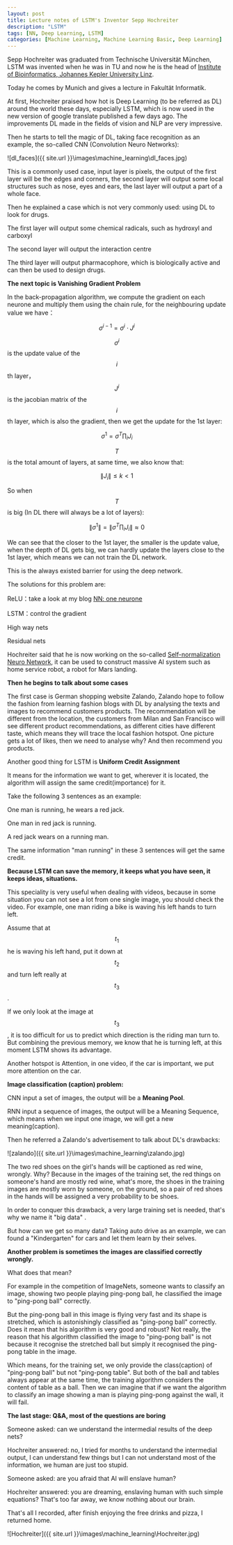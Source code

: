 ```yaml
---
layout: post
title: Lecture notes of LSTM's Inventor Sepp Hochreiter
description: "LSTM"
tags: [NN, Deep Learning, LSTM]
categories: [Machine Learning, Machine Learning Basic, Deep Learning]
---
```


Sepp Hochreiter was graduated from Technische Universität München, LSTM was invented when he was in TU and now he is the head of [Institute of Bioinformatics, Johannes Kepler University Linz](http://www.bioinf.jku.at/). 

Today he comes by Munich and gives a lecture in Fakultät Informatik.

At first, Hochreiter praised how hot is Deep Learning (to be referred as DL) around the world these days, especially LSTM, which is now used in the new version of google translate published a few days ago. The improvements DL made in the fields of vision and NLP are very impressive.

Then he starts to tell the magic of DL, taking face recognition as an example, the so-called CNN (Convolution Neuro Networks):

![dl_faces]({{ site.url }}\images\machine_learning\dl_faces.jpg)

<!-- more -->

This is a commonly used case, input layer is pixels, the output of the first layer will be the edges and corners, the second layer will output some local structures such as nose, eyes and ears, the last layer will output a part of a whole face. 

Then he explained a case which is not very commonly used: using DL to look for drugs.

The first layer will output some chemical radicals, such as hydroxyl and carboxyl

The second layer will output the interaction centre

The third layer will output pharmacophore, which is biologically active and can then be used to design drugs.



**The next topic is Vanishing Gradient Problem**

In the back-propagation algorithm, we compute the gradient on each neurone and multiply them using the chain rule, for the neighbouring update value we have：



$$\sigma^{i-1}=\sigma^i\cdot J^i$$

$$\sigma^i$$ is the update value of the $$i$$th layer，$$J^i$$ is the jacobian matrix of the $$i$$th layer, which is also the gradient, then we get the update for the 1st layer:



$$\sigma^1=\sigma^T \prod_i J_i$$

$$T$$ is the total amount of layers, at same time, we also know that:



$$\| J_i\| \leqslant k <1$$ 

So when $$T$$ is big (In DL there will always be a lot of layers):



$$\| \sigma^1\|=\|\sigma^T \prod_i J_i\|\approx0 $$

We can see that the closer to the 1st layer, the smaller is the update value, when the depth of DL gets big, we can hardly update the layers close to the 1st layer, which means we can not train the DL network.

This is the always existed barrier for using the deep network.

The solutions for this problem are:

ReLU：take a look at my blog [NN: one neurone](https://einsteinliu.github.io/machine%20learning/machine%20learning%20basic/NN1/)

LSTM：control the gradient

High way nets

Residual nets

Hochreiter said that he is now working on the so-called [Self-normalization Neuro Network](https://www.researchgate.net/project/Self-normalizing-Neural-Networks), it can be used to construct massive AI system such as home service robot, a robot for Mars landing.

**Then he begins to talk about some cases**

The first case is German shopping website Zalando, Zalando hope to follow the fashion from learning fashion blogs with DL by analysing the texts and images to recommend customers products. The recommendation will be different from the location, the customers from Milan and San Francisco will see different product recommendations, as different cities have different taste, which means they will trace the local fashion hotspot. One picture gets a lot of likes, then we need to analyse why? And then recommend you products.

Another good thing for LSTM is **Uniform Credit Assignment**

It means for the information we want to get, wherever it is located, the algorithm will assign the same credit(importance) for it.

Take the following 3 sentences as an example: 

One man is running, he wears a red jack.

One man in red jack is running.

A red jack wears on a running man.

The same information "man running" in these 3 sentences will get the same credit.

**Because LSTM can save the memory, it keeps what you have seen, it keeps ideas, situations.**

This speciality is very useful when dealing with videos, because in some situation you can not see a lot from one single image, you should check the video. For example, one man riding a bike is waving his left hands to turn left.

Assume that at $$t_1$$ he is waving his left hand, put it down at $$t_2$$ and turn left really at $$t_3$$.

If we only look at the image at $$t_3$$, it is too difficult for us to predict which direction is the riding man turn to. But combining the previous memory, we know that he is turning left, at this moment LSTM shows its advantage.

Another hotspot is Attention, in one video, if the car is important, we put more attention on the car.

**Image classification (caption) problem:**

CNN input a set of images, the output will be a **Meaning Pool**.

RNN input a sequence of images, the output will be a Meaning Sequence, which means when we input one image, we will get a new meaning(caption).

Then he referred a Zalando's advertisement to talk about DL's drawbacks: 

![zalando]({{ site.url }}\images\machine_learning\zalando.jpg)

The two red shoes on the girl's hands will be captioned as red wine, wrongly. Why? Because in the images of the training set, the red things on someone's hand are mostly red wine, what's more, the shoes in the training images are mostly worn by someone, on the ground, so a pair of red shoes in the hands will be assigned a very probability to be shoes.

In order to conquer this drawback, a very large training set is needed, that's why we name it "big data" .

But how can we get so many data? Taking auto drive as an example, we can found a "Kindergarten" for cars and let them learn by their selves.

**Another problem is sometimes the images are classified correctly wrongly.**

What does that mean?

For example in the competition of ImageNets, someone wants to classify an image, showing two people playing ping-pong ball,  he classified the image to "ping-pong ball" correctly.

But the ping-pong ball in this image is flying very fast and its shape is stretched, which is astonishingly classified as "ping-pong ball" correctly. Does it mean that his algorithm is very good and robust? Not really, the reason that his algorithm classified the image to "ping-pong ball" is not because it recognise the stretched ball  but simply it recognised the ping-pong table in the image. 

Which means, for the training set, we only provide the class(caption) of "ping-pong ball" but not "ping-pong table". But both of the ball and tables always appear at the same time, the training algorithm considers the content of table as a ball. Then we can imagine that if we want the algorithm to classify an image showing a man is playing ping-pong against the wall, it will fail.

**The last stage: Q&A, most of the questions are boring**

Someone asked: can we understand the intermedial results of the deep nets?

Hochreiter answered: no, I tried for months to understand the intermedial output, I can understand few things but I can not understand most of the information, we human are just too stupid.

Someone asked: are you afraid that AI will enslave human?

Hochreiter answered: you are dreaming, enslaving human with such simple equations? That's too far away, we know nothing about our brain.

That's all I recorded, after finish enjoying the free drinks and pizza, I returned home.

![Hochreiter]({{ site.url }}\images\machine_learning\Hochreiter.jpg)
